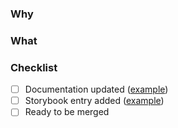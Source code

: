 <!--
Thanks for your interest in the project. Bugs filed and PRs submitted are appreciated!

Please make sure that you are familiar with and follow the Code of Conduct for this project (found in the CODE_OF_CONDUCT.md file).

Also, please make sure you're familiar with and follow the instructions in the contributing guidelines (found in the CONTRIBUTING.md file).

Please fill out the information below to expedite the review and (hopefully) merge of your pull request!
-->

### Why

<!-- What changes are being made? What feature/bug is being fixed here? If you are closing an issue, use the keyword 'resolves' to link the issue automatically -->

### What

<!-- what have you done, if its a bug, whats your solution? -->

### Checklist

<!-- Have you done all of these things?  -->

<!--
To check an item, place an "x" in the box like so: "- [x] Documentation"
Remove items that are irrelevant to your changes.
-->

- [ ] Documentation updated ([example](https://github.com/pmndrs/drei/blob/master/README.md#example))
- [ ] Storybook entry added ([example](https://github.com/pmndrs/drei/blob/master/.storybook/stories/Example.stories.tsx))
- [ ] Ready to be merged

<!-- if you untick ready to be merged & you haven't submitted as a draft, we will change it to draft. -->

<!-- feel free to add additional comments -->
